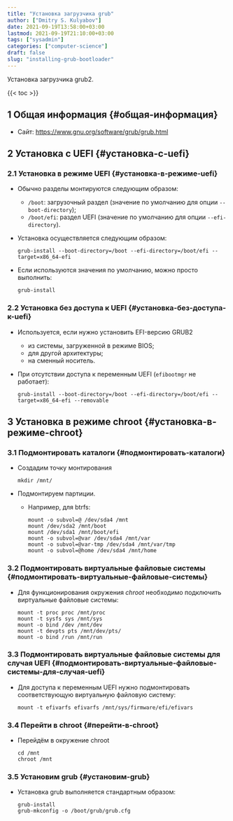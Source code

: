 ```yaml
---
title: "Установка загрузчика grub"
author: ["Dmitry S. Kulyabov"]
date: 2021-09-19T13:58:00+03:00
lastmod: 2021-09-19T21:10:00+03:00
tags: ["sysadmin"]
categories: ["computer-science"]
draft: false
slug: "installing-grub-bootloader"
---
```


Установка загрузчика grub2.

<!--more-->

{{< toc >}}


## <span class="section-num">1</span> Общая информация {#общая-информация}

-   Сайт: <https://www.gnu.org/software/grub/grub.html>


## <span class="section-num">2</span> Установка с UEFI {#установка-с-uefi}


### <span class="section-num">2.1</span> Установка в режиме UEFI {#установка-в-режиме-uefi}

-   Обычно разделы монтируются следующим образом:
    -   `/boot`: загрузочный раздел (значение по умолчанию для опции `--boot-directory`);
    -   `/boot/efi`: раздел UEFI (значение по умолчанию для опции `--efi-directory`).
-   Установка осуществляется следующим образом:

    ```shell
    grub-install --boot-directory=/boot --efi-directory=/boot/efi --target=x86_64-efi
    ```
-   Если используются значения по умолчанию, можно просто выполнить:

    ```shell
    grub-install
    ```


### <span class="section-num">2.2</span> Установка без доступа к UEFI {#установка-без-доступа-к-uefi}

-   Используется, если нужно установить EFI-версию GRUB2
    -   из системы, загруженной в режиме BIOS;
    -   для другой архитектуры;
    -   на сменный носитель.
-   При отсутствии доступа к переменным UEFI (`efibootmgr` не работает):

    ```shell
    grub-install --boot-directory=/boot --efi-directory=/boot/efi --target=x86_64-efi --removable
    ```


## <span class="section-num">3</span> Установка в режиме chroot {#установка-в-режиме-chroot}


### <span class="section-num">3.1</span> Подмонтировать каталоги {#подмонтировать-каталоги}

-   Создадим точку монтирования

    ```shell
    mkdir /mnt/
    ```
-   Подмонтируем партиции.
    -   Например, для btrfs:

        ```shell
        mount -o subvol=@ /dev/sda4 /mnt
        mount /dev/sda2 /mnt/boot
        mount /dev/sda1 /mnt/boot/efi
        mount -o subvol=@var /dev/sda4 /mnt/var
        mount -o subvol=@var-tmp /dev/sda4 /mnt/var/tmp
        mount -o subvol=@home /dev/sda4 /mnt/home
        ```


### <span class="section-num">3.2</span> Подмонтировать виртуальные файловые системы {#подмонтировать-виртуальные-файловые-системы}

-   Для функционирования окружения _chroot_ необходимо подключить виртуальные файловые системы:

    ```shell
    mount -t proc proc /mnt/proc
    mount -t sysfs sys /mnt/sys
    mount -o bind /dev /mnt/dev
    mount -t devpts pts /mnt/dev/pts/
    mount -o bind /run /mnt/run
    ```


### <span class="section-num">3.3</span> Подмонтировать виртуальные файловые системы для случая UEFI {#подмонтировать-виртуальные-файловые-системы-для-случая-uefi}

-   Для доступа к переменным UEFI нужно подмонтировать соответствующую виртуальную файловую систему:

    ```shell
    mount -t efivarfs efivarfs /mnt/sys/firmware/efi/efivars
    ```


### <span class="section-num">3.4</span> Перейти в chroot {#перейти-в-chroot}

-   Перейдём в окружение chroot

    ```shell
    cd /mnt
    chroot /mnt
    ```


### <span class="section-num">3.5</span> Установим grub {#установим-grub}

-   Установка grub выполняется стандартным образом:

    ```shell
    grub-install
    grub-mkconfig -o /boot/grub/grub.cfg
    ```
